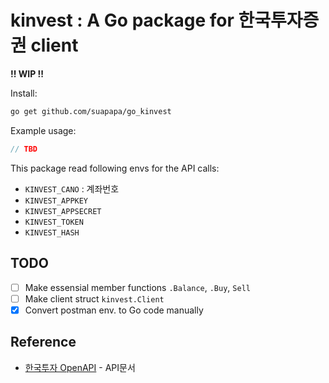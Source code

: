 # kinvest : A Go package for 한국투자증권 client

**!! WIP !!**

Install:
```sh
go get github.com/suapapa/go_kinvest
```

Example usage:
```go
// TBD
```

This package read following envs for the API calls:
- `KINVEST_CANO` : 계좌번호
- `KINVEST_APPKEY`
- `KINVEST_APPSECRET`
- `KINVEST_TOKEN`
- `KINVEST_HASH`

## TODO
- [ ] Make essensial member functions `.Balance`, `.Buy`, `Sell`
- [ ] Make client struct `kinvest.Client`
- [x] Convert postman env. to Go code manually

## Reference
- [한국투자 OpenAPI](https://apiportal.koreainvestment.com/apiservice) - API문서